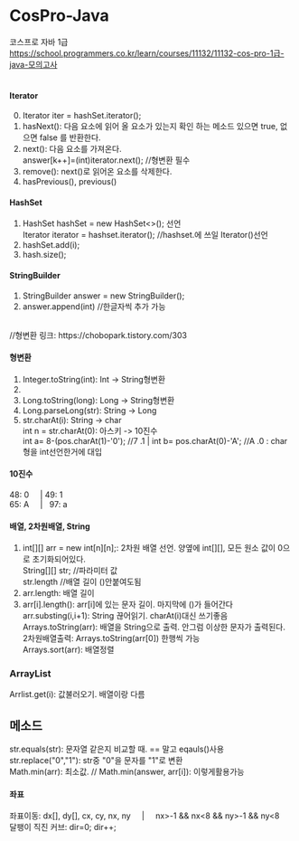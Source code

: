 # CosPro-Java
코스프로 자바 1급 <br>
https://school.programmers.co.kr/learn/courses/11132/11132-cos-pro-1급-java-모의고사<br>
<br>

#### Iterator
0) Iterator iter = hashSet.iterator();
1) hasNext(): 다음 요소에 읽어 올 요소가 있는지 확인 하는 메소드 있으면 true, 없으면 false 를 반환한다. <br>
2) next(): 다음 요소를 가져온다. <br>
answer[k++]=(int)iterator.next(); //형변환 필수
3) remove(): next()로 읽어온 요소를 삭제한다. <br>
4) hasPrevious(), previous()<br>

#### HashSet
1) HashSet<Integer> hashSet = new HashSet<>(); 선언<br>
Iterator iterator = hashset.iterator(); //hashset.에 쓰일 Iterator()선언 
2) hashSet.add(i);
3) hash.size();

#### StringBuilder
1) StringBuilder answer = new StringBuilder();
2) answer.append(int) //한글자씩 추가 가능
<br>
//형변환 링크: https://chobopark.tistory.com/303
<br>

#### 형변환
1) Integer.toString(int): Int -> String형변환<br>
1)
2) Long.toString(long): Long -> String형변환<br>
2) Long.parseLong(str): String -> Long<br>
4) str.charAt(i): String -> char<br>
int n = str.charAt(0): 아스키 -> 10진수 <br>
int a= 8-(pos.charAt(1)-'0'); //7 .1 | int b= pos.charAt(0)-'A'; //A .0 : char형을 int선언한거에 대입

#### 10진수
48: 0&nbsp;&nbsp;&nbsp;&nbsp;&nbsp;|&nbsp;49: 1 <br>
65: A   &nbsp;&nbsp;&nbsp;&nbsp;| &nbsp; 97: a

#### 배열, 2차원배열, String
1) int[][] arr = new int[n][n];: 2차원 배열 선언. 양옆에 int[][], 모든 원소 값이 0으로 초기화되어있다.<br>
   String[][] str; //파라미터 값<br>
   str.length //배열 길이 ()안붙여도됨<br>
3) arr.length: 배열 길이 <br>
4) arr[i].length(): arr[i]에 있는 문자 길이. 마지막에 ()가 들어간다<br>
arr.substing(i,i+1): String 끊어읽기. charAt(i)대신 쓰기좋음<br>
Arrays.toString(arr): 배열을 String으로 출력. 안그럼 이상한 문자가 출력된다. <br> 
  2차원배열출력: Arrays.toString(arr[0]) 한행씩 가능 <br>
Arrays.sort(arr): 배열정렬<br>

### ArrayList
Arrlist.get(i): 값불러오기. 배열이랑 다름

## 메소드
str.equals(str): 문자열 같은지 비교할 때. == 말고 eqauls()사용<br>
str.replace("0","1"): str중 "0"을 문자를 "1"로 변환<br> 
Math.min(arr): 최소값. // Math.min(answer, arr[i]): 이렇게활용가능 <br>

#### 좌표
좌표이동: dx[], dy[], cx, cy, nx, ny  &#160;&#160;&#160;&#160;|&#160;&#160;&#160;&#160;   nx>-1 && nx<8 && ny>-1 && ny<8 <br>
달팽이 직진 커브: dir=0; dir++;


